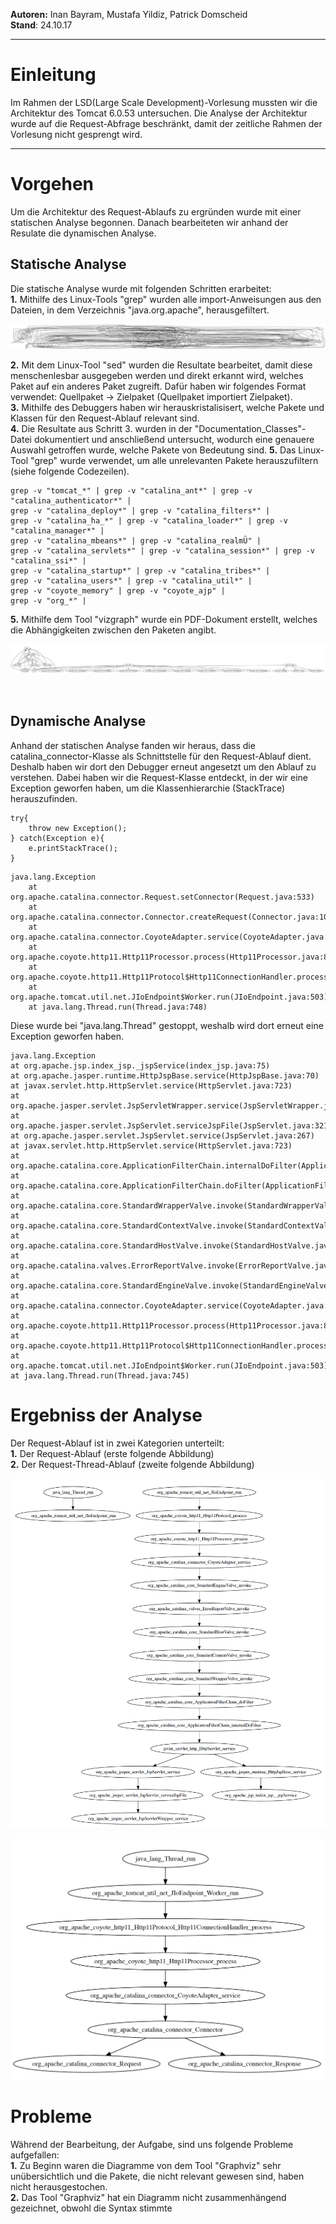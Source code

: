 <b>Autoren:</b> Inan Bayram, Mustafa Yildiz, Patrick Domscheid</br>
<b>Stand</b>: 24.10.17</br>
<hr>
<h1>Einleitung</h1>
Im Rahmen der LSD(Large Scale Development)-Vorlesung mussten wir
die Architektur des Tomcat 6.0.53 untersuchen. Die Analyse der
Architektur wurde auf die Request-Abfrage beschränkt, damit der
zeitliche Rahmen der Vorlesung nicht gesprengt wird.

<hr>

<h1>Vorgehen</h1>
Um die Architektur des Request-Ablaufs zu ergründen wurde mit einer
statischen Analyse begonnen. Danach bearbeiteten wir anhand der Resulate
die dynamischen Analyse.

<h2>Statische Analyse</h2>
Die statische Analyse wurde mit folgenden Schritten erarbeitet:</br>
<b>1.</b> Mithilfe des Linux-Tools "grep" wurden alle import-Anweisungen aus den
Dateien, in dem Verzeichnis "java.org.apache", herausgefiltert.

![Ungefilterte import-Anweisungen](Pictures/NotFiltered.png)

<b>2.</b> Mit dem Linux-Tool "sed" wurden die Resultate bearbeitet, damit diese
menschenlesbar ausgegeben werden und direkt erkannt wird, welches Paket auf
ein anderes Paket zugreift. Dafür haben wir folgendes Format verwendet:
Quellpaket -> Zielpaket (Quellpaket importiert Zielpaket).</br>
<b>3.</b> Mithilfe des Debuggers haben wir herauskristalisisert, welche Pakete
und Klassen für den Request-Ablauf relevant sind.</br>
<b>4.</b> Die Resultate aus Schritt 3. wurden in der "Documentation_Classes"-
Datei dokumentiert und anschließend untersucht, wodurch eine genauere
Auswahl getroffen wurde, welche Pakete von Bedeutung sind.
<b>5.</b> Das Linux-Tool "grep" wurde verwendet, um alle unrelevanten Pakete
herauszufiltern (siehe folgende Codezeilen).</br>

```grep -v "el_*" | grep -v "jasper_*" | grep -v "jk_*" | grep -v "naming_*" |
grep -v "tomcat_*" | grep -v "catalina_ant*" | grep -v "catalina_authenticator*" |
grep -v "catalina_deploy*" | grep -v "catalina_filters*" |
grep -v "catalina_ha_*" | grep -v "catalina_loader*" | grep -v "catalina_manager*" |
grep -v "catalina_mbeans*" | grep -v "catalina_realmÜ" |
grep -v "catalina_servlets*" | grep -v "catalina_session*" | grep -v "catalina_ssi*" |
grep -v "catalina_startup*" | grep -v "catalina_tribes*" |
grep -v "catalina_users*" | grep -v "catalina_util*" |
grep -v "coyote_memory" | grep -v "coyote_ajp" |
grep -v "org_*" |
```
<b>5.</b> Mithilfe dem Tool "vizgraph" wurde ein PDF-Dokument erstellt, welches
die Abhängigkeiten zwischen den Paketen angibt.

![Gefilterte import-Anweisungen](Pictures/Filtered.png "test")

</br>

<h2>Dynamische Analyse</h2>
Anhand der statischen Analyse fanden wir heraus, dass die catalina_connector-Klasse
als Schnittstelle für den Request-Ablauf dient. Deshalb haben wir dort den Debugger
erneut angesetzt um den Ablauf zu verstehen. Dabei haben wir die Request-Klasse entdeckt,
in der wir eine Exception geworfen haben, um die Klassenhierarchie (StackTrace) herauszufinden.</br>

```
try{
    throw new Exception();
} catch(Exception e){
    e.printStackTrace();
}
```

```
java.lang.Exception
	at org.apache.catalina.connector.Request.setConnector(Request.java:533)
	at org.apache.catalina.connector.Connector.createRequest(Connector.java:1017)
	at org.apache.catalina.connector.CoyoteAdapter.service(CoyoteAdapter.java:261)
	at org.apache.coyote.http11.Http11Processor.process(Http11Processor.java:859)
	at org.apache.coyote.http11.Http11Protocol$Http11ConnectionHandler.process(Http11Protocol.java:610)
	at org.apache.tomcat.util.net.JIoEndpoint$Worker.run(JIoEndpoint.java:503)
	at java.lang.Thread.run(Thread.java:748)
```
Diese wurde bei "java.lang.Thread" gestoppt, weshalb wird dort erneut eine Exception
geworfen haben.</br>

```
java.lang.Exception
at org.apache.jsp.index_jsp._jspService(index_jsp.java:75)
at org.apache.jasper.runtime.HttpJspBase.service(HttpJspBase.java:70)
at javax.servlet.http.HttpServlet.service(HttpServlet.java:723)
at org.apache.jasper.servlet.JspServletWrapper.service(JspServletWrapper.java:388)
at org.apache.jasper.servlet.JspServlet.serviceJspFile(JspServlet.java:321)
at org.apache.jasper.servlet.JspServlet.service(JspServlet.java:267)
at javax.servlet.http.HttpServlet.service(HttpServlet.java:723)
at org.apache.catalina.core.ApplicationFilterChain.internalDoFilter(ApplicationFilterChain.java:290)
at org.apache.catalina.core.ApplicationFilterChain.doFilter(ApplicationFilterChain.java:206)
at org.apache.catalina.core.StandardWrapperValve.invoke(StandardWrapperValve.java:233)
at org.apache.catalina.core.StandardContextValve.invoke(StandardContextValve.java:191)
at org.apache.catalina.core.StandardHostValve.invoke(StandardHostValve.java:127)
at org.apache.catalina.valves.ErrorReportValve.invoke(ErrorReportValve.java:103)
at org.apache.catalina.core.StandardEngineValve.invoke(StandardEngineValve.java:109)
at org.apache.catalina.connector.CoyoteAdapter.service(CoyoteAdapter.java:293)
at org.apache.coyote.http11.Http11Processor.process(Http11Processor.java:859)
at org.apache.coyote.http11.Http11Protocol$Http11ConnectionHandler.process(Http11Protocol.java:610)
at org.apache.tomcat.util.net.JIoEndpoint$Worker.run(JIoEndpoint.java:503)
at java.lang.Thread.run(Thread.java:745)
```

<h1>Ergebniss der Analyse</h1>
Der Request-Ablauf ist in zwei Kategorien unterteilt:</br>
<b>1.</b> Der Request-Ablauf (erste folgende Abbildung)</br>
<b>2.</b> Der Request-Thread-Ablauf (zweite folgende Abbildung)</br>

![Request-Ablauf](Pictures/StackTrace.png)

![Request-Thread-Ablauf](Pictures/Request_Procedure.png)

<h1>Probleme</h1>
Während der Bearbeitung, der Aufgabe, sind uns folgende Probleme aufgefallen:</br>
<b>1.</b> Zu Beginn waren die Diagramme von dem Tool "Graphviz" sehr unübersichtlich
und die Pakete, die nicht relevant gewesen sind, haben nicht herausgestochen.</br>
<b>2.</b> Das Tool "Graphviz" hat ein Diagramm nicht zusammenhängend gezeichnet,
obwohl die Syntax stimmte
